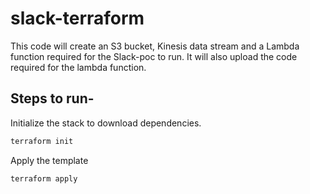 # slack-terraform
This code will create an S3 bucket, Kinesis data stream and a Lambda function required for the Slack-poc to run. It will also upload the code required for the lambda function.

## Steps to run-
Initialize the stack to download dependencies.
```bash
terraform init
```

Apply the template
```bash
terraform apply
```
